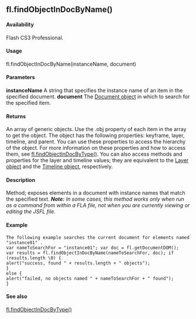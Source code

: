 ## fl.findObjectInDocByName()

#### Availability

Flash CS3 Professional.

#### Usage

fl.findObjectInDocByName(instanceName, document)

#### Parameters

**instanceName** A string that specifies the instance name of an item in the specified document.
**document** The [Document object](#_bookmark116) in which to search for the specified item.

#### Returns

An array of generic objects. Use the .obj property of each item in the array to get the object. The object has the following properties: keyframe, layer, timeline, and parent. You can use these properties to access the hierarchy of the object. For more information on these properties and how to access them, see [fl.findObjectInDocByType()](#fl.findObjectInDocByType()).
You can also access methods and properties for the layer and timeline values; they are equivalent to the [Layer object](#_bookmark679) and the [Timeline object](#_bookmark1030), respectively.

#### Description

Method; exposes elements in a document with instance names that match the specified text.
***Note:** In some cases, this method works only when run as a command from within a FLA file, not when you are currently viewing or editing the JSFL file.*

#### Example

```
The following example searches the current document for elements named "instance01" .
var nameToSearchFor = "instance01"; var doc = fl.getDocumentDOM();
var results = fl.findObjectInDocByName(nameToSearchFor, doc); if (results.length \0) {
alert("success, found " + results.length + " objects");
}
else {
alert("failed, no objects named " + nameToSearchFor + " found");
}

```
#### See also

[fl.findObjectInDocByType()](#fl.findObjectInDocByType())

<span id="fl.findObjectInDocByType()" class="anchor"></span>
